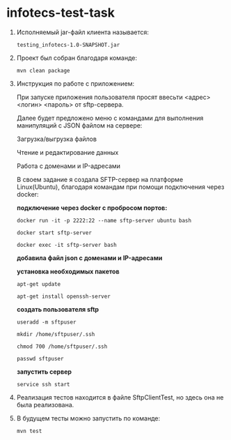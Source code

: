 # infotecs-test-task

1. Исполняемый jar-файл клиента называется:
   
   `testing_infotecs-1.0-SNAPSHOT.jar`
   
2. Проект был собран благодаря команде:
   
   `mvn clean package`

3. Инструкция по работе с приложением:
   
   При запуске приложения пользователя просят ввесьти <адрес> <host> <логин> <пароль> от sftp-сервера.
   
   Далее будет предложено меню с командами для выполнения манипуляций с JSON файлом на сервере:
   
    Загрузка/выгрузка файлов
   
    Чтение и редактирование данных
   
    Работа с доменами и IP-адресами

   В своем задание я создала SFTP-сервер на платформе Linux(Ubuntu), благодаря командам при помощи подключения через docker:


   **подключение через docker с пробросом портов:**

   ```
   docker run -it -p 2222:22 --name sftp-server ubuntu bash
   
   docker start sftp-server
   
   docker exec -it sftp-server bash
   ```
   
   **добавила файл json с доменами и IP-адресами**
   
   **установка необходимых пакетов**

   ```
   apt-get update
   
   apt-get install openssh-server
   ```

   **создать пользователя sftp**
   
   ```
   useradd -m sftpuser
   
   mkdir /home/sftpuser/.ssh
   
   chmod 700 /home/sftpuser/.ssh
   
   passwd sftpuser
   ```
   
   **запустить сервер**
   
   `service ssh start`
   
5. Реализация тестов находится в файле SftpClientTest, но здесь она не была реализована.

6. В будущем тесты можно запустить по команде:
   
   `mvn test`
   

   
